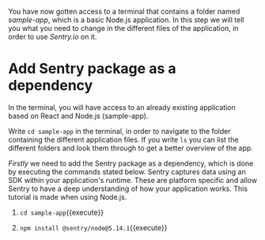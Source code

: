 You have now gotten access to a terminal that contains a folder named *sample-app*, which is a basic Node.js application. 
In this step we will tell you what you need to change in the different files of the application, in order to use *Sentry.io* on it.

# Add Sentry package as a dependency
In the terminal, you will have access to an already existing application based on React and Node.js (sample-app). 

Write `cd sample-app` in the terminal, in order to navigate to the folder containing the different application files. 
If you write `ls` you can list the different folders and look them through to get a better overview of the app.

*Firstly* we need to add the Sentry package as a dependency, which is done by executing the commands stated below. Sentry captures data using an SDK within your application's runtime. These are platform specific and allow Sentry to have a deep understanding of how your application works. This tutorial is made when using Node.js. 

1. `cd sample-app`{{execute}}

2. `npm install @sentry/node@5.14.1`{{execute}}

